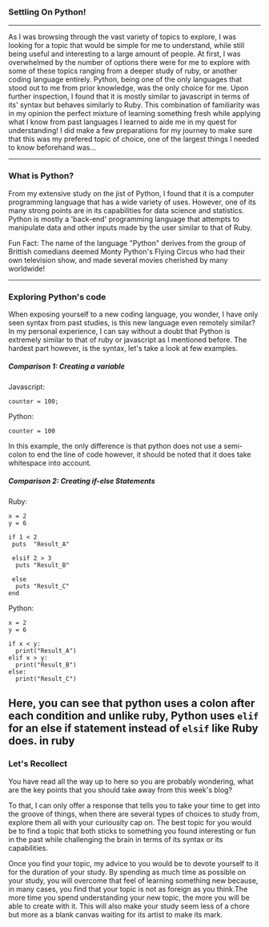 

### Settling On Python!
---
As I was browsing through the vast variety of topics to explore, I was looking for a topic that would
be simple for me to understand, while still being useful and interesting to a large amount of people.
At first, I was overwhelmed by the number of options there were for me to explore with some of these topics ranging from
a deeper study of ruby, or another coding language entirely. Python, being one of the only languages that stood out to me from prior knowledge,
was the only choice for me. Upon further inspection, I found that it is mostly similar to javascript in terms of its' syntax but behaves similarly
to Ruby. This combination of familiarity was in my opinion the perfect mixture of learning something
fresh while applying what I know from past languages I learned to aide me in my quest for understanding!
I did make a few preparations for my journey to make sure that this was my prefered topic of choice,
one of the largest things I needed to know beforehand was...

---

### What is Python?

From my extensive study on the jist of Python, I found that it is a computer programming language that has a wide variety of uses.
However, one of its many strong points are in its capabilities for data science and statistics. Python is mostly a 'back-end'
programming language that attempts to manipulate data and other inputs made by the user similar to that of Ruby.

 Fun Fact: The name of the language "Python" derives from the group of Brittish comedians deemed Monty Python's Flying Circus who had their own television show,
and made several movies cherished by many worldwide!  


---
### Exploring Python's code

When exposing yourself to a new coding language, you wonder, I have only seen syntax from past studies,
is this new language even remotely similar? In my personal experience, I can say without a doubt that Python is extremely
similar to that of ruby or javascript as I mentioned before. The hardest part however, is the syntax, let's take a look at few examples.

##### Comparison 1: Creating a variable


Javascript:

`counter = 100;`

Python:

`counter = 100`  

In this example, the only difference is that python does not use a semi-colon to end the line of code
however, it should be noted that it does take whitespace into account.


##### Comparison 2: Creating if-else Statements


Ruby:
```
x = 2
y = 6

if 1 < 2
 puts  "Result_A"

 elsif 2 > 3
  puts "Result_B"
 
 else
  puts "Result_C"
end
```

Python:
```
x = 2
y = 6

if x < y:
  print("Result_A")
elif x > y:
  print("Result_B")
else:
  print("Result_C")
 ```
    
Here, you can see that python uses a colon after each condition and unlike ruby,
    Python uses `elif` for an else if statement instead of `elsif` like Ruby does.
 in ruby 
---

### Let's Recollect

You have read all the way up to here so you are probably wondering, what are the key points that
you should take away from this week's blog?

To that, I can only offer a response that tells you to take your time to get into the groove of things,
when there are several types of choices to study from, explore them all with your curiousity cap on.
The best topic for you would be to find a topic that both sticks to something you found interesting or fun in the past while challenging the brain in terms of its syntax
or its capabilities.



Once you find your topic, my advice to you would be to devote yourself to it for the duration of your study.
By spending as much time as possible on your study, you will overcome that feel of learning something new because, in many cases,
you find that your topic is not as foreign as you think.The more time you spend understanding your new topic, the more you will be able to create with it. This will also make
your study seem less of a chore but more as a blank canvas waiting for its artist to make its mark.






